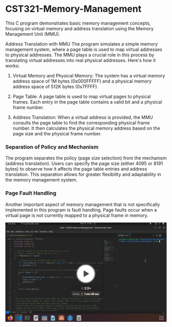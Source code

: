 # CST321-Memory-Management

This C program demonstrates basic memory management concepts, focusing on virtual memory and address translation using the Memory Management Unit (MMU).

Address Translation with MMU
The program simulates a simple memory management system, where a page table is used to map virtual addresses to physical addresses. The MMU plays a crucial role in this process by translating virtual addresses into real physical addresses. Here's how it works:

1. Virtual Memory and Physical Memory: The system has a virtual memory address space of 1M bytes (0x000FFFFF) and a physical memory address space of 512K bytes (0x7FFFF).

2. Page Table: A page table is used to map virtual pages to physical frames. Each entry in the page table contains a valid bit and a physical frame number.

3. Address Translation: When a virtual address is provided, the MMU consults the page table to find the corresponding physical frame number. It then calculates the physical memory address based on the page size and the physical frame number.

### Separation of Policy and Mechanism
The program separates the policy (page size selection) from the mechanism (address translation). Users can specify the page size (either 4095 or 8191 bytes) to observe how it affects the page table entries and address translation. This separation allows for greater flexibility and adaptability in the memory management system.

### Page Fault Handling
Another important aspect of memory management that is not specifically implemented in this program is fault handling. Page faults occur when a virtual page is not currently mapped to a physical frame in memory.

[![Video](./screenshot/video.png)](https://www.loom.com/share/1ee107a6e6014ba899c9290f6d7d32a1?sid=b9be8c86-0c33-492c-9988-5ee0a4b629c9)
